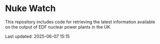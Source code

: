 # Nuke Watch

This repository includes code for retrieving the latest information available on the output of EDF nuclear power plants in the UK.

Last updated: 2025-06-07 15:15